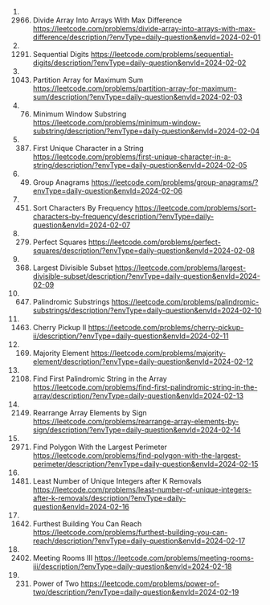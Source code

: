 1. 2966. Divide Array Into Arrays With Max Difference
https://leetcode.com/problems/divide-array-into-arrays-with-max-difference/description/?envType=daily-question&envId=2024-02-01
2. 1291. Sequential Digits
https://leetcode.com/problems/sequential-digits/description/?envType=daily-question&envId=2024-02-02
3. 1043. Partition Array for Maximum Sum
https://leetcode.com/problems/partition-array-for-maximum-sum/description/?envType=daily-question&envId=2024-02-03
4. 76. Minimum Window Substring
https://leetcode.com/problems/minimum-window-substring/description/?envType=daily-question&envId=2024-02-04
5. 387. First Unique Character in a String
https://leetcode.com/problems/first-unique-character-in-a-string/description/?envType=daily-question&envId=2024-02-05
6. 49. Group Anagrams
https://leetcode.com/problems/group-anagrams/?envType=daily-question&envId=2024-02-06
7. 451. Sort Characters By Frequency
https://leetcode.com/problems/sort-characters-by-frequency/description/?envType=daily-question&envId=2024-02-07
8. 279. Perfect Squares
https://leetcode.com/problems/perfect-squares/description/?envType=daily-question&envId=2024-02-08
9. 368. Largest Divisible Subset
https://leetcode.com/problems/largest-divisible-subset/description/?envType=daily-question&envId=2024-02-09
10. 647. Palindromic Substrings
https://leetcode.com/problems/palindromic-substrings/description/?envType=daily-question&envId=2024-02-10
11. 1463. Cherry Pickup II
https://leetcode.com/problems/cherry-pickup-ii/description/?envType=daily-question&envId=2024-02-11
12. 169. Majority Element
https://leetcode.com/problems/majority-element/description/?envType=daily-question&envId=2024-02-12
13. 2108. Find First Palindromic String in the Array
https://leetcode.com/problems/find-first-palindromic-string-in-the-array/description/?envType=daily-question&envId=2024-02-13
14. 2149. Rearrange Array Elements by Sign
https://leetcode.com/problems/rearrange-array-elements-by-sign/description/?envType=daily-question&envId=2024-02-14
15. 2971. Find Polygon With the Largest Perimeter
https://leetcode.com/problems/find-polygon-with-the-largest-perimeter/description/?envType=daily-question&envId=2024-02-15
16. 1481. Least Number of Unique Integers after K Removals
https://leetcode.com/problems/least-number-of-unique-integers-after-k-removals/description/?envType=daily-question&envId=2024-02-16
17. 1642. Furthest Building You Can Reach
https://leetcode.com/problems/furthest-building-you-can-reach/description/?envType=daily-question&envId=2024-02-17
18. 2402. Meeting Rooms III
https://leetcode.com/problems/meeting-rooms-iii/description/?envType=daily-question&envId=2024-02-18
19. 231. Power of Two
https://leetcode.com/problems/power-of-two/description/?envType=daily-question&envId=2024-02-19